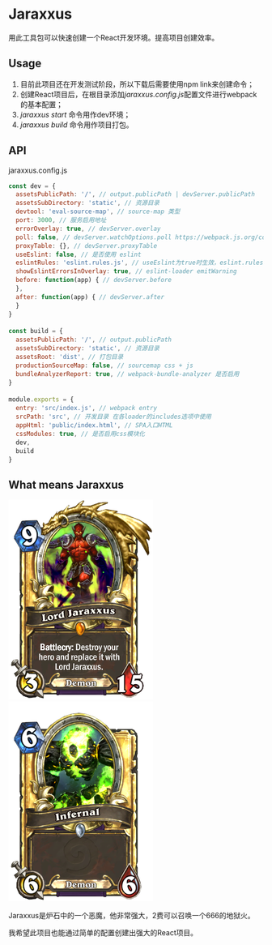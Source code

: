 # Jaraxxus
用此工具包可以快速创建一个React开发环境。提高项目创建效率。

## Usage
1. 目前此项目还在开发测试阶段，所以下载后需要使用npm link来创建命令；
2. 创建React项目后，在根目录添加*jaraxxus.config.js*配置文件进行webpack的基本配置；
3. *jaraxxus start* 命令用作dev环境；
4. *jaraxxus build* 命令用作项目打包。

## API
jaraxxus.config.js

```javascript
const dev = {
  assetsPublicPath: '/', // output.publicPath | devServer.publicPath
  assetsSubDirectory: 'static', // 资源目录
  devtool: 'eval-source-map', // source-map 类型
  port: 3000, // 服务启用地址
  errorOverlay: true, // devServer.overlay
  poll: false, // devServer.watchOptions.poll https://webpack.js.org/configuration/dev-server/#devserver-watchoptions-
  proxyTable: {}, // devServer.proxyTable
  useEslint: false, // 是否使用 eslint
  eslintRules: 'eslint.rules.js', // useEslint为true时生效，eslint.rules.js为根目录文件
  showEslintErrorsInOverlay: true, // eslint-loader emitWarning
  before: function(app) { // devServer.before
  },
  after: function(app) { // devServer.after
  }
}

const build = {
  assetsPublicPath: '/', // output.publicPath
  assetsSubDirectory: 'static', // 资源目录
  assetsRoot: 'dist', // 打包目录
  productionSourceMap: false, // sourcemap css + js
  bundleAnalyzerReport: true, // webpack-bundle-analyzer 是否启用
}

module.exports = {
  entry: 'src/index.js', // webpack entry
  srcPath: 'src', // 开发目录 在各loader的includes选项中使用
  appHtml: 'public/index.html', // SPA入口HTML
  cssModules: true, // 是否启用css模块化
  dev,
  build
}
```

## What means Jaraxxus
![Load Jaraxxus](https://github.com/Arweil/Jaraxxus/blob/master/jaraxxus.png)
![Infernal](https://github.com/Arweil/Jaraxxus/blob/master/infernal.png)

Jaraxxus是炉石中的一个恶魔，他非常强大，2费可以召唤一个666的地狱火。

我希望此项目也能通过简单的配置创建出强大的React项目。
